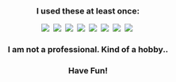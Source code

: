 

<!--
**hologramgoose/hologramgoose** is a ✨ _special_ ✨ repository because its `README.md` (this file) appears on your GitHub profile.

Here are some ideas to get you started:

- 🔭 I’m currently working on ...
- 🌱 I’m currently learning ...
- 👯 I’m looking to collaborate on ...
- 🤔 I’m looking for help with ...
- 💬 Ask me about ...
- 📫 How to reach me: ...
- 😄 Pronouns: ...
- ⚡ Fun fact: ...
-->
<h3 align="center">I used these at least once:</h3>
<p align="center">
  <img src="https://img.shields.io/badge/C-A8B9CC?style=flat&logo=C&logoColor=white"></a>&nbsp
  <img src="https://img.shields.io/badge/C%2B%2B-00599C?style=flat&logo=cplusplus&logoColor=white"></a>&nbsp
  <img src="https://img.shields.io/badge/Javascript-F7DF1E?style=flat&logo=javascript&logoColor=black"></a>&nbsp
  <img src="https://img.shields.io/badge/CSS-1572B6?style=flat&logo=css3&logoColor=white"></a>&nbsp
  <img src="https://img.shields.io/badge/HTML-E34F26?style=flat&logo=html5&logoColor=white"></a>&nbsp
  <img src="https://img.shields.io/badge/React-61DAFB?style=flat&logo=react&logoColor=white"></a>&nbsp
  <img src="https://img.shields.io/badge/Python-%233776AB?style=flat&logo=python&logoColor=white"></a>&nbsp
  <img src="https://img.shields.io/badge/Vscode-007ACC?style=flat&logo=visualstudiocode&logoColor=white"></a>&nbsp
</p>
<h3 align="center">I am not a professional. Kind of a hobby..</h3>
<h3 align="center">Have Fun!</h3>
